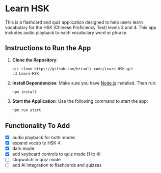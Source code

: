 # Learn HSK

This is a flashcard and quiz application designed to help users learn vocabulary for the HSK (Chinese Proficiency Test) levels 3 and 4. This app includes audio playback to each vocabulary word or phrase.

## Instructions to Run the App

1. **Clone the Repository**: 
   ```bash
   git clone https://github.com/brianli-code/Learn-HSK.git
   cd Learn-HSK
   ```

2. **Install Dependencies**: 
   Make sure you have [Node.js](https://nodejs.org/en) installed. Then run:
   ```bash
   npm install
   ```

3. **Start the Application**: 
   Use the following command to start the app:
   ```bash
   npm run start
   ```

## Functionality To Add
- [x] audio playback for both modes
- [x] expand vocab to HSK 4
- [x] dark mode
- [x] add keyboard controls to quiz mode (1 to 4)
- [ ] stopwatch in quiz mode
- [ ] add AI integration to flashcards and quizzes